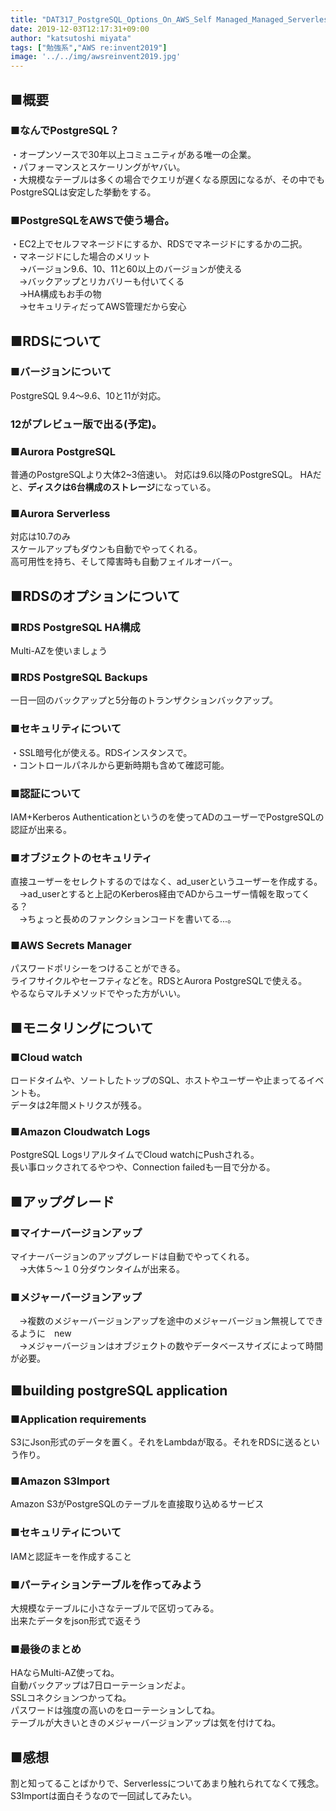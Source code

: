 ```yaml
---
title: "DAT317_PostgreSQL_Options_On_AWS_Self Managed_Managed_Serverless"
date: 2019-12-03T12:17:31+09:00
author: "katsutoshi miyata"
tags: ["勉強系","AWS re:invent2019"]
image: '../../img/awsreinvent2019.jpg'
---
```


## ■概要
### ■なんでPostgreSQL？
・オープンソースで30年以上コミュニティがある唯一の企業。  
・パフォーマンスとスケーリングがヤバい。  
・大規模なテーブルは多くの場合でクエリが遅くなる原因になるが、その中でもPostgreSQLは安定した挙動をする。

### ■PostgreSQLをAWSで使う場合。
・EC2上でセルフマネージドにするか、RDSでマネージドにするかの二択。  
・マネージドにした場合のメリット  
　→バージョン9.6、10、11と60以上のバージョンが使える  
　→バックアップとリカバリーも付いてくる  
　→HA構成もお手の物  
　→セキュリティだってAWS管理だから安心

## ■RDSについて
### ■バージョンについて
PostgreSQL 9.4～9.6、10と11が対応。
### **12がプレビュー版で出る(予定)。**

### ■Aurora PostgreSQL
普通のPostgreSQLより大体2~3倍速い。
対応は9.6以降のPostgreSQL。
HAだと、**ディスクは6台構成のストレージ**になっている。

### ■Aurora Serverless
対応は10.7のみ  
スケールアップもダウンも自動でやってくれる。  
高可用性を持ち、そして障害時も自動フェイルオーバー。  

## ■RDSのオプションについて

### ■RDS PostgreSQL HA構成
Multi-AZを使いましょう

### ■RDS PostgreSQL Backups
一日一回のバックアップと5分毎のトランザクションバックアップ。

### ■セキュリティについて
・SSL暗号化が使える。RDSインスタンスで。  
・コントロールパネルから更新時期も含めて確認可能。  

### ■認証について
IAM+Kerberos Authenticationというのを使ってADのユーザーでPostgreSQLの認証が出来る。

### ■オブジェクトのセキュリティ
直接ユーザーをセレクトするのではなく、ad_userというユーザーを作成する。  
　→ad_userとすると上記のKerberos経由でADからユーザー情報を取ってくる？  
 　→ちょっと長めのファンクションコードを書いてる...。

### ■AWS Secrets Manager
パスワードポリシーをつけることができる。  
ライフサイクルやセーフティなどを。RDSとAurora PostgreSQLで使える。  
やるならマルチメソッドでやった方がいい。

## ■モニタリングについて
### ■Cloud watch  
ロードタイムや、ソートしたトップのSQL、ホストやユーザーや止まってるイベントも。  
データは2年間メトリクスが残る。  

### ■Amazon Cloudwatch Logs
PostgreSQL LogsリアルタイムでCloud watchにPushされる。  
長い事ロックされてるやつや、Connection failedも一目で分かる。

## ■アップグレード
### ■マイナーバージョンアップ
マイナーバージョンのアップグレードは自動でやってくれる。  
　→大体５～１０分ダウンタイムが出来る。

### ■メジャーバージョンアップ
　→複数のメジャーバージョンアップを途中のメジャーバージョン無視してできるように　new  
　→メジャーバージョンはオブジェクトの数やデータベースサイズによって時間が必要。

## ■building postgreSQL application
### ■Application requirements  
S3にJson形式のデータを置く。それをLambdaが取る。それをRDSに送るという作り。

### ■Amazon S3Import
Amazon S3がPostgreSQLのテーブルを直接取り込めるサービス

### ■セキュリティについて
IAMと認証キーを作成すること

### ■パーティションテーブルを作ってみよう
大規模なテーブルに小さなテーブルで区切ってみる。  
出来たデータをjson形式で返そう

### ■最後のまとめ
HAならMulti-AZ使ってね。  
自動バックアップは7日ローテーションだよ。  
SSLコネクションつかってね。  
パスワードは強度の高いのをローテーションしてね。  
テーブルが大きいときのメジャーバージョンアップは気を付けてね。

## ■感想
割と知ってることばかりで、Serverlessについてあまり触れられてなくて残念。
S3Importは面白そうなので一回試してみたい。
